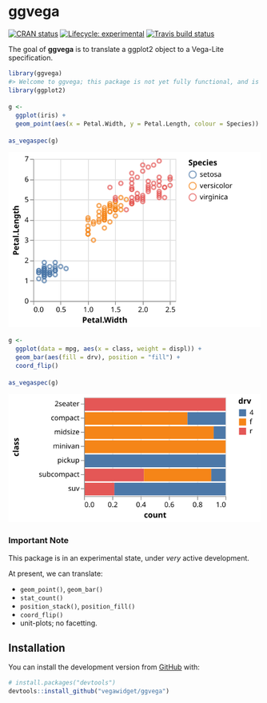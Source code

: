 
<!-- README.md is generated from README.Rmd. Please edit that file -->

# ggvega

<!-- badges: start -->

[![CRAN
status](https://www.r-pkg.org/badges/version/ggvega)](https://cran.r-project.org/package=ggvega)
[![Lifecycle:
experimental](https://img.shields.io/badge/lifecycle-experimental-orange.svg)](https://www.tidyverse.org/lifecycle/#experimental)
[![Travis build
status](https://travis-ci.org/vegawidget/ggvega.svg?branch=master)](https://travis-ci.org/vegawidget/ggvega)
<!-- badges: end -->

The goal of **ggvega** is to translate a ggplot2 object to a Vega-Lite
specification.

``` r
library(ggvega)
#> Welcome to ggvega; this package is not yet fully functional, and is under active development.
library(ggplot2)

g <- 
  ggplot(iris) + 
  geom_point(aes(x = Petal.Width, y = Petal.Length, colour = Species))

as_vegaspec(g)
```

![](man/figures/README-scatter-1.svg)<!-- -->

``` r
g <- 
  ggplot(data = mpg, aes(x = class, weight = displ)) +
  geom_bar(aes(fill = drv), position = "fill") +
  coord_flip()

as_vegaspec(g)
```

![](man/figures/README-bar-1.svg)<!-- -->

### Important Note

This package is in an experimental state, under *very* active
development.

At present, we can translate:

  - `geom_point()`, `geom_bar()`
  - `stat_count()`
  - `position_stack()`, `position_fill()`
  - `coord_flip()`
  - unit-plots; no facetting.

## Installation

You can install the development version from
[GitHub](https://github.com/) with:

``` r
# install.packages("devtools")
devtools::install_github("vegawidget/ggvega")
```

